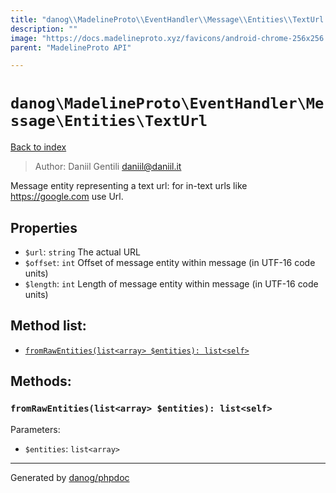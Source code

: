 ```yaml
---
title: "danog\\MadelineProto\\EventHandler\\Message\\Entities\\TextUrl: Message entity representing a text url: for in-text urls like https://google.com use Url."
description: ""
image: "https://docs.madelineproto.xyz/favicons/android-chrome-256x256.png"
parent: "MadelineProto API"

---
```

# `danog\MadelineProto\EventHandler\Message\Entities\TextUrl`
[Back to index](../../../../../index.html)

> Author: Daniil Gentili <daniil@daniil.it>  
  

Message entity representing a text url: for in-text urls like https://google.com use Url.  



## Properties
* `$url`: `string` The actual URL
* `$offset`: `int` Offset of message entity within message (in UTF-16 code units)
* `$length`: `int` Length of message entity within message (in UTF-16 code units)

## Method list:
* [`fromRawEntities(list<array> $entities): list<self>`](#fromrawentities-list-array-entities-list-self)

## Methods:
### `fromRawEntities(list<array> $entities): list<self>`




Parameters:

* `$entities`: `list<array>`   



---
Generated by [danog/phpdoc](https://phpdoc.daniil.it)
